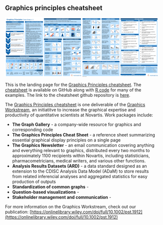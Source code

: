 ## Graphics principles cheatsheet

[![](/assets/2018-11-06_thumbnail.png)](https://github.com/GraphicsPrinciples/CheatSheet/blob/master/NVSCheatSheet.pdf)

This is the landing page for the [Graphics Principles cheatsheet](https://github.com/GraphicsPrinciples/CheatSheet/blob/master/NVSCheatSheet.pdf). The [cheatsheet](https://github.com/GraphicsPrinciples/CheatSheet/blob/master/NVSCheatSheet.pdf) is available on GitHub along with [R code](https://github.com/GraphicsPrinciples/CheatSheet) for many of the examples. The link to the cheatsheet github repository is [here](https://github.com/GraphicsPrinciples/CheatSheet). 

The [Graphics Principles cheatsheet](https://github.com/GraphicsPrinciples/CheatSheet/blob/master/NVSCheatSheet.pdf) is one deliverable of the [Graphics Workstream](https://onlinelibrary.wiley.com/doi/full/10.1002/pst.1912), an initiatitve to increase the graphical expertise and productivity of quantitative scientists at Novartis. Work packages include:
- **The Graph Gallery** - a company-wide resource for graphics and corresponding code
- **The Graphics Principles Cheat Sheet** - a reference sheet summarizing essential graphical display principles on a single page
- **The Graphics Newsletter** - an email communication covering anything and everything relevant to graphics, distributed every two months to approximately 1100 recipients within Novartis, including statisticians, pharmacometricians, medical writers, and various other functions.
- **Analysis Results Datasets (ARD)** - a data standard designed as an extension to the CDISC Analysis Data Model (ADaM) to store results from related inferencial analyses and aggregated statistics for easy production of outputs
- **Standardization of common graphs** - 
- **Question-based visualizations** - 
- **Stakeholder management and communication** - 

For more information on the Graphics Workstream, check out our publication: [https://onlinelibrary.wiley.com/doi/full/10.1002/pst.1912](https://onlinelibrary.wiley.com/doi/full/10.1002/pst.1912)


